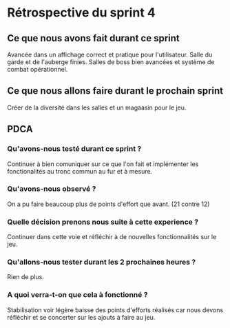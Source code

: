 # Rétrospective du sprint 4


## Ce que nous avons fait durant ce sprint 
Avancée dans un affichage correct et pratique pour l'utilisateur.
Salle du garde et de l'auberge finies.
Salles de boss bien avancées et système de combat opérationnel.


## Ce que nous allons faire durant le prochain sprint
Créer de la diversité dans les salles et un magaasin pour le jeu.

## PDCA
### Qu'avons-nous testé durant ce sprint ?
 Continuer à bien comuniquer sur ce que l'on fait et implémenter les fonctionalités au tronc commun au fur et à mesure.

### Qu'avons-nous observé ?
On a pu faire beaucoup plus de points d'effort que avant. (21 contre 12)

### Quelle décision prenons nous suite à cette experience ?
Continuer dans cette voie et réfléchir à de nouvelles fonctionnalités sur le jeu.  

### Qu'allons-nous tester durant les 2 prochaines heures ?
Rien de plus.

### A quoi verra-t-on que cela à fonctionné ?
Stabilisation voir légère baisse des points d'efforts réalisés car nous devons réfléchir et se concerter sur les ajouts à faire au jeu.
